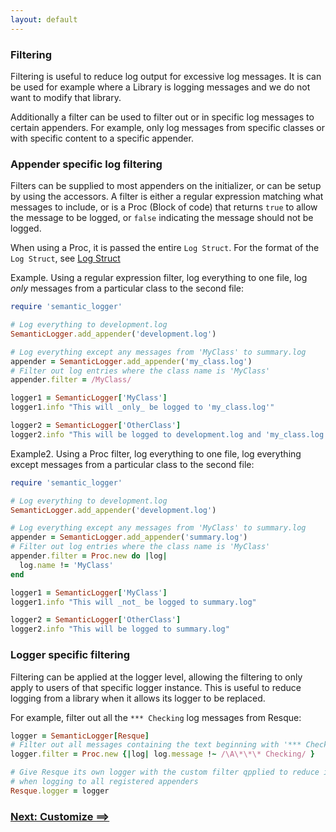 ```yaml
---
layout: default
---
```


### Filtering

Filtering is useful to reduce log output for excessive log messages. It is can
be used for example where a Library is logging messages and we do not want to modify
that library.

Additionally a filter can be used to filter out or in specific log messages to certain
appenders. For example, only log messages from specific classes or with specific content
to a specific appender.

### Appender specific log filtering

Filters can be supplied to most appenders on the initializer, or can be setup
by using the accessors. A filter is either a regular expression matching what
messages to include, or is a Proc (Block of code) that returns `true` to allow the
message to be logged, or `false` indicating the message should not be logged.

When using a Proc, it is passed the entire `Log Struct`.
For the format of the `Log Struct`, see [Log Struct](log_struct.html)

Example. Using a regular expression filter, log everything to one file,
log _only_ messages from a particular class to the second file:

~~~ruby
require 'semantic_logger'

# Log everything to development.log
SemanticLogger.add_appender('development.log')

# Log everything except any messages from 'MyClass' to summary.log
appender = SemanticLogger.add_appender('my_class.log')
# Filter out log entries where the class name is 'MyClass'
appender.filter = /MyClass/

logger1 = SemanticLogger['MyClass']
logger1.info "This will _only_ be logged to 'my_class.log'"

logger2 = SemanticLogger['OtherClass']
logger2.info "This will be logged to development.log and 'my_class.log'"
~~~

Example2. Using a Proc filter, log everything to one file, log everything except
messages from a particular class to the second file:

~~~ruby
require 'semantic_logger'

# Log everything to development.log
SemanticLogger.add_appender('development.log')

# Log everything except any messages from 'MyClass' to summary.log
appender = SemanticLogger.add_appender('summary.log')
# Filter out log entries where the class name is 'MyClass'
appender.filter = Proc.new do |log|
  log.name != 'MyClass'
end

logger1 = SemanticLogger['MyClass']
logger1.info "This will _not_ be logged to summary.log"

logger2 = SemanticLogger['OtherClass']
logger2.info "This will be logged to summary.log"
~~~

### Logger specific filtering

Filtering can be applied at the logger level, allowing the filtering to only apply
to users of that specific logger instance. This is useful to reduce logging from
a library when it allows its logger to be replaced.

For example, filter out all the `*** Checking` log messages from Resque:

~~~ruby
logger = SemanticLogger[Resque]
# Filter out all messages containing the text beginning with '*** Checking'
logger.filter = Proc.new {|log| log.message !~ /\A\*\*\* Checking/ }

# Give Resque its own logger with the custom filter qpplied to reduce it's verbosity
# when logging to all registered appenders
Resque.logger = logger
~~~

### [Next: Customize ==>](customize.html)
